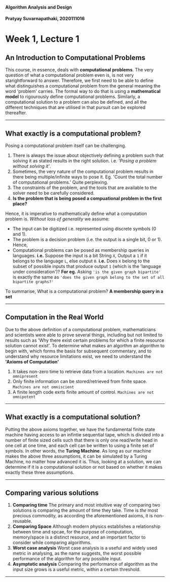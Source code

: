 #### Algorithm Analysis and Design
#### Pratyay Suvarnapathaki, 2020111016
# Week 1, Lecture 1

## An Introduction to Computational Problems
This course, in essence, deals with **computational problems**.
The very question of what a computational problem even is, is not very starightforward to answer. 
Therefore, we first need to be able to define what distinguishes a computational problem from the general meaning the word 'problem' carries. The formal way to do that is using a **mathematical model** to rigourously define  computational problems. Similarly, a computational solution to a problem can also be defined, and all the different techniques that are utilised in that pursuit can be explored thereafter.

---

## What exactly is a computational problem?
Posing a computational problem itself can be challenging.
1. There is always the issue about objectively defining a problem such that solving it as stated results in the right solution. i.e. *'Posing a problem without solving it'*.
2. Sometimes, the very nature of the computational problem results in there being multiple/infinite ways to pose it. Eg. 'Count the total number of computational problems.' Quite perplexing.
3. The constraints of the problem, and the tools that are available to the solver need to be carefully considered.
4. **Is the problem that is being posed a compuational problem in the first place?**

Hence, it is imperative to mathematically define what a computation problem is.
*Without loss of generality* we assume:
* The input can be digitized i.e. represented using discrete symbols (0 and 1).
* The problem is a decision problem (i.e. the output is a single bit, 0 or 1).
Hence,
* Computational problems can be posed as membership queries in languages.
**i.e.** Suppose the input is a bit String `X`, Output a `1` if it belongs to the language `L`, else output `0`.
**i.e.** Does `X` belong to the subset of possible inputs that produce output `1` (which is the 'language under consideration')?
**For eg.** Asking `'is the given graph bipartite'` is exactly the same as `'does the given graph belong to the set of all bipartite graphs?'`

To summarise, 
What is a computational problem?
**A membership query in a set**

---


## Computation in the Real World 
Due to the above definition of a computational problem, mathematicians and scientists were able to prove several things, including but not limited to results such as 'Why there exist certain problems for which a finite resource solution cannot exist'.
To determine what makes an algorthm an algorithm to begin with, which forms the basis for subsequent commentary, and to understand why resource limitations exist, we need to understand the **'Axioms of Computation'**
1. It takes non-zero time to retrieve data from a location. 
`Machines are not omnipresent`
2. Only finite information can be stored/retrieved from finite space. 
`Machines are not omniscient`
3. A finite length code exrts finite amount of control. 
`Machines are not omnipotent`

---

## What exactly is a computational solution?
Putting the above axioms together, we have the fundamental finite state machine having access to an infintie sequential tape, which is divided into a number of finite sized cells such that there is only one read/write head in one cell at one time, and each cell can be written to using a finite set of symbols. In other words, the **Turing Machine**.
As long as our machine makes the above three assumptions, it can be simulated by a Turing Machine, no matter how advanced it is.
Thus, looking at a solution, we can determine if it is a computational solution or not based on whether it makes exactly these three assumptions.

---

## Comparing various solutions
1. **Comparing time**
The primary and most intuitive way of comparing two solutions is comparing the amount of time they take. Time is _the_ most precious commodity, as according the aforementioned axioms, it is non-reusable.
2. **Comparing Space**
Although modern physics establishes a relationship between time and spcae, for the purpose of computation, memory/space is a distinct resource, and an important factor to consider while  comparing algorithms.
3. **Worst case analysis**
Worst case analysis is a useful and widely used metric in analysing, as the name suggests, the worst possible performance of the algorithm for any possible input.
4. **Asymptotic analysis**
Comparing the performance of algorithm as the input size grows is a useful metric, within a certain threshold.

---
